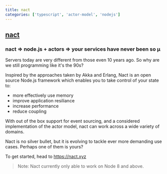 ```yaml
---
title: nact
categories: ['typescript', 'actor-model', 'nodejs']
---
```

## [nact](https://github.com/nactio/nact)

### nact ⇒ node.js + actors ⇒ your services have never been so µ


Servers today are very different from those even 10 years ago. So why are we still programming like it's the 90s?

Inspired by the approaches taken by Akka and Erlang, Nact is an open source Node.js framework which enables you to take control of your state to:
         
- more effectively use memory
- improve application resiliance
- increase performance
- reduce coupling 

With out of the box support for event sourcing, and a considered implementation of the actor model, nact can work across a wide variety of domains.

Nact is no silver bullet, but it is evolving to tackle ever more demanding use cases. Perhaps one of them is yours?

To get started, head to https://nact.xyz

> Note: Nact currently only able to work on Node 8 and above.
